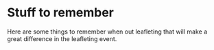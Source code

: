 # Stuff to remember

Here are some things to remember when out leafleting that will make a great
difference in the leafleting event.    

<!--follow-the-leader.md-->
<!--fliers-on-the-ground.md-->

